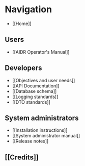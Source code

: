 # Navigation

* [[Home]]

## Users

* [[AIDR Operator's Manual]]

## Developers

* [[Objectives and user needs]]
* [[API Documentation]]
* [[Database schema]]
* [[Logging standards]]
* [[DTO standards]]

## System administrators

* [[Installation instructions]]
* [[System administrator manual]]
* [[Release notes]]

## [[Credits]]